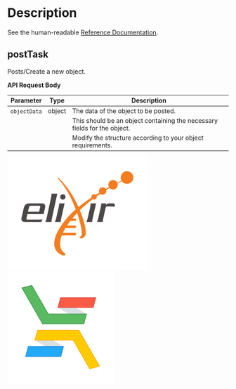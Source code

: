 # Description

See the human-readable [Reference Documentation](https://ga4gh.github.io/data-repository-service-schemas/docs/).

## postTask

Posts/Create a new object.

**API Request Body**

| Parameter  | Type   | Description                                                              |
| ---------- | ------ | ------------------------------------------------------------------------ |
| `objectData` | object | The data of the object to be posted.                                   |
|            |        | This should be an object containing the necessary fields for the object. |
|            |        | Modify the structure according to your object requirements.              |


![Logo]('./../../../../images/logo-elixir.svg)
![Logo]('./../../../../images/logo-elixir-cloud-aai.svg)


